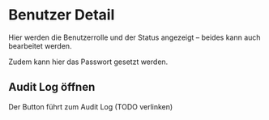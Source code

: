 # Benutzer Detail

<ImageCaption
    src="/benutzer-detail/grafik.png"
    alt="Benutzer Detail-Ansicht"
    caption="Benutzer Detail-Ansicht"
/>

Hier werden die Benutzerrolle und der Status angezeigt – beides kann auch bearbeitet werden.

Zudem kann hier das Passwort gesetzt werden.

## Audit Log öffnen

Der Button führt zum Audit Log (TODO verlinken)